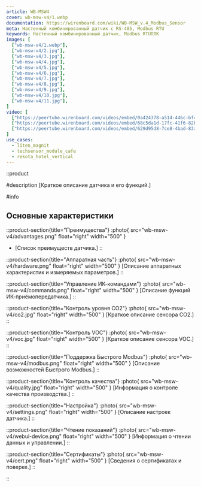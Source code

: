```yaml
---
article: WB-MSW4
cover: wb-msw-v4/1.webp
documentation: https://wirenboard.com/wiki/WB-MSW_v.4_Modbus_Sensor
meta: Настенный комбинированный датчик c RS-485, Modbus RTU
keywords: Настенный комбинированный датчик, Modbus RTUПЛК
images: [
  ["wb-msw-v4/1.webp"],
  ["wb-msw-v4/2.jpg"],
  ["wb-msw-v4/3.jpg"],
  ["wb-msw-v4/4.jpg"],
  ["wb-msw-v4/5.jpg"],
  ["wb-msw-v4/6.jpg"],
  ["wb-msw-v4/7.jpg"],
  ["wb-msw-v4/8.jpg"],
  ["wb-msw-v4/9.jpg"],
  ["wb-msw-v4/10.jpg"],
  ["wb-msw-v4/11.jpg"],
]
video: [
  ["https://peertube.wirenboard.com/videos/embed/0a424378-a514-446c-bfc7-6e9b7393080c"],
  ["https://peertube.wirenboard.com/videos/embed/68c5da1d-17fc-41f6-82b9-9a591f3e4cc2"],
  ["https://peertube.wirenboard.com/videos/embed/629d95d8-7ce8-4bad-83ad-7718ececeb9"],
]
use_cases:
  - liten_magnit
  - techsensor_module_cafe
  - rekota_hotel_vertical
---
```


::product

#description
[Краткое описание датчика и его функций.]


#info
## Основные характеристики

::product-section{title="Преимущества"}
:photo{
  src="wb-msw-v4/advantages.png"
  float="right"
  width="500"
}
- [Список преимуществ датчика.]
::

::product-section{title="Аппаратная часть"}
:photo{
  src="wb-msw-v4/hardware.png"
  float="right"
  width="500"
}
[Описание аппаратных характеристик и измеряемых параметров.]
::

::product-section{title="Управление ИК-командами"}
:photo{
  src="wb-msw-v4/commands.png"
  float="right"
  width="500"
}
[Описание функций ИК-приёмопередатчика.]
::

::product-section{title="Контроль уровня CO2"}
:photo{
  src="wb-msw-v4/co2.jpg"
  float="right"
  width="500"
}
[Краткое описание сенсора CO2.]
::

::product-section{title="Контроль VOC"}
:photo{
  src="wb-msw-v4/voc.jpg"
  float="right"
  width="500"
}
[Краткое описание сенсора VOC.]
::

::product-section{title="Поддержка Быстрого Modbus"}
:photo{
  src="wb-msw-v4/modbus.png"
  float="right"
  width="500"
}
[Описание возможностей Быстрого Modbus.]
::

::product-section{title="Контроль качества"}
:photo{
  src="wb-msw-v4/quality.jpg"
  float="right"
  width="500"
}
[Информация о контроле качества производства.]
::

::product-section{title="Настройка"}
:photo{
  src="wb-msw-v4/settings.png"
  float="right"
  width="500"
}
[Описание настроек датчика.]
::

::product-section{title="Чтение показаний"}
:photo{
  src="wb-msw-v4/webui-device.png"
  float="right"
  width="500"
}
[Информация о чтении данных и управлении.]
::

::product-section{title="Сертификаты"}
:photo{
  src="wb-msw-v4/cert.png"
  float="right"
  width="500"
}
[Сведения о сертификатах и поверке.]
::

::